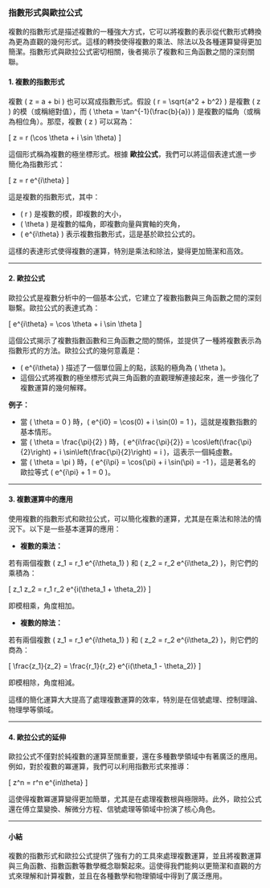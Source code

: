 ### **指數形式與歐拉公式**

複數的指數形式是描述複數的一種強大方式，它可以將複數的表示從代數形式轉換為更為直觀的幾何形式。這樣的轉換使得複數的乘法、除法以及各種運算變得更加簡潔。指數形式與歐拉公式密切相關，後者揭示了複數和三角函數之間的深刻關聯。

#### **1. 複數的指數形式**

複數 \( z = a + bi \) 也可以寫成指數形式。假設 \( r = \sqrt{a^2 + b^2} \) 是複數 \( z \) 的模（或稱絕對值），而 \( \theta = \tan^{-1}(\frac{b}{a}) \) 是複數的幅角（或稱為相位角）。那麼，複數 \( z \) 可以寫為：

\[
z = r (\cos \theta + i \sin \theta)
\]

這個形式稱為複數的極坐標形式。根據 **歐拉公式**，我們可以將這個表達式進一步簡化為指數形式：

\[
z = r e^{i\theta}
\]

這是複數的指數形式，其中：

- \( r \) 是複數的模，即複數的大小，
- \( \theta \) 是複數的幅角，即複數向量與實軸的夾角，
- \( e^{i\theta} \) 表示複數指數形式，這是基於歐拉公式的。

這樣的表達形式使得複數的運算，特別是乘法和除法，變得更加簡潔和高效。

---

#### **2. 歐拉公式**

歐拉公式是複數分析中的一個基本公式，它建立了複數指數與三角函數之間的深刻聯繫。歐拉公式的表達式為：

\[
e^{i\theta} = \cos \theta + i \sin \theta
\]

這個公式揭示了複數指數函數和三角函數之間的關係，並提供了一種將複數表示為指數形式的方法。歐拉公式的幾何意義是：

- \( e^{i\theta} \) 描述了一個單位圓上的點，該點的極角為 \( \theta \)。
- 這個公式將複數的極坐標形式與三角函數的直觀理解連接起來，進一步強化了複數運算的幾何解釋。

**例子：**

- 當 \( \theta = 0 \) 時，\( e^{i0} = \cos(0) + i \sin(0) = 1 \)，這就是複數指數的基本情形。
- 當 \( \theta = \frac{\pi}{2} \) 時，\( e^{i\frac{\pi}{2}} = \cos\left(\frac{\pi}{2}\right) + i \sin\left(\frac{\pi}{2}\right) = i \)，這表示一個純虛數。
- 當 \( \theta = \pi \) 時，\( e^{i\pi} = \cos(\pi) + i \sin(\pi) = -1 \)，這是著名的歐拉等式 \( e^{i\pi} + 1 = 0 \)。

---

#### **3. 複數運算中的應用**

使用複數的指數形式和歐拉公式，可以簡化複數的運算，尤其是在乘法和除法的情況下。以下是一些基本運算的應用：

- **複數的乘法：**

若有兩個複數 \( z_1 = r_1 e^{i\theta_1} \) 和 \( z_2 = r_2 e^{i\theta_2} \)，則它們的乘積為：

\[
z_1 z_2 = r_1 r_2 e^{i(\theta_1 + \theta_2)}
\]

即模相乘，角度相加。

- **複數的除法：**

若有兩個複數 \( z_1 = r_1 e^{i\theta_1} \) 和 \( z_2 = r_2 e^{i\theta_2} \)，則它們的商為：

\[
\frac{z_1}{z_2} = \frac{r_1}{r_2} e^{i(\theta_1 - \theta_2)}
\]

即模相除，角度相減。

這樣的簡化運算大大提高了處理複數運算的效率，特別是在信號處理、控制理論、物理學等領域。

---

#### **4. 歐拉公式的延伸**

歐拉公式不僅對於純複數的運算至關重要，還在多種數學領域中有著廣泛的應用。例如，對於複數的冪運算，我們可以利用指數形式來推導：

\[
z^n = r^n e^{in\theta}
\]

這使得複數冪運算變得更加簡單，尤其是在處理複數根與極限時。此外，歐拉公式還在傅立葉變換、解微分方程、信號處理等領域中扮演了核心角色。

---

#### **小結**

複數的指數形式和歐拉公式提供了強有力的工具來處理複數運算，並且將複數運算與三角函數、指數函數等數學概念聯繫起來。這使得我們能夠以更簡潔和直觀的方式來理解和計算複數，並且在各種數學和物理領域中得到了廣泛應用。